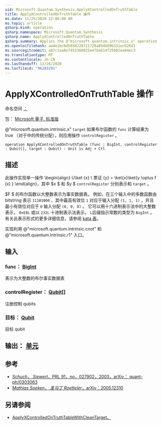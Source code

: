 ```yaml
---
uid: Microsoft.Quantum.Synthesis.ApplyXControlledOnTruthTable
title: ApplyXControlledOnTruthTable 操作
ms.date: 11/25/2020 12:00:00 AM
ms.topic: article
qsharp.kind: operation
qsharp.namespace: Microsoft.Quantum.Synthesis
qsharp.name: ApplyXControlledOnTruthTable
qsharp.summary: Applies the @"microsoft.quantum.intrinsic.x" operation on `target`, if the Boolean function `func` evaluates to true for the classical assignment in `controlRegister`.
ms.openlocfilehash: aa4e1bc0d5058228721728a894b896331ec626d1
ms.sourcegitcommit: a87c1aa8e7453360025e47ba614f25b02ea84ec3
ms.translationtype: MT
ms.contentlocale: zh-CN
ms.lasthandoff: 11/26/2020
ms.locfileid: "96203291"
---
```

# <a name="applyxcontrolledontruthtable-operation"></a>ApplyXControlledOnTruthTable 操作

命名空间 [：](xref:Microsoft.Quantum.Synthesis)

包： [Microsoft 量子. 标准版](https://nuget.org/packages/Microsoft.Quantum.Standard)


@"microsoft.quantum.intrinsic.x" `target` 如果布尔函数的 `func` 计算结果为 true （对于中的传统分配），则应用操作 `controlRegister` 。

```qsharp
operation ApplyXControlledOnTruthTable (func : BigInt, controlRegister : Qubit[], target : Qubit) : Unit is Adj + Ctl
```


## <a name="description"></a>描述

此操作实现单一操作 \begin{align} U\ket {x} \ 票证 {y} = \ket{x}\ket{y \oplus f (x) } \end{align}，其中 $x $ 和 $y $ `controlRegister` 分别表示和 `target` 。

$F $ 的布尔函数以大整数表示为事实数据表。
例如，在三个输入中的多数函数由 bitstring 表示 `11101000` ，其中最高有效位 `1` 对应于输入分配 `(1, 1, 1)` ，并且最小有效位对应于 `0` 输入分配 `(0, 0, 0)` 。
它可以用十六进制表示法中的大整数表示， `0xE8L` 或以 `232L` 十进制表示法表示。  `L`后缀指示常数的类型为 `BigInt` 。
有关此表示形式的更多详细信息，请参阅 [kata 表](https://github.com/microsoft/QuantumKatas/tree/main/TruthTables)。

实现利用 @"microsoft.quantum.intrinsic.cnot" 和 @"microsoft.quantum.intrinsic.r1" 入口。

## <a name="input"></a>输入

### <a name="func--bigint"></a>func： [BigInt](xref:microsoft.quantum.lang-ref.bigint)

表示为大整数的布尔事实数据表


### <a name="controlregister--qubit"></a>controlRegister： [Qubit](xref:microsoft.quantum.lang-ref.qubit)[]

注册控制 qubits


### <a name="target--qubit"></a>目标： [Qubit](xref:microsoft.quantum.lang-ref.qubit)

目标 qubit



## <a name="output--unit"></a>输出： [单元](xref:microsoft.quantum.lang-ref.unit)



## <a name="references"></a>参考

- [*Schuch*， *Siewert*，PRL 91，no，027902，2003，arXiv： quant-ph/0303063](https://arxiv.org/abs/quant-ph/0303063)
- [*Mathias Soeken*， *圣马丁 Roetteler*，arXiv：2005.12310](https://arxiv.org/abs/2005.12310)

## <a name="see-also"></a>另请参阅

- [ApplyXControlledOnTruthTableWithCleanTarget。](xref:Microsoft.Quantum.Synthesis.ApplyXControlledOnTruthTableWithCleanTarget)